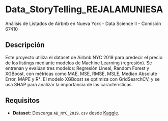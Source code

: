 # Data_StoryTelling_REJALAMUNIESA
Análisis de Listados de Airbnb en Nueva York - Data Science II - Comisión 67410 

## Descripción
Este proyecto utiliza el dataset de Airbnb NYC 2019 para predecir el precio de los listings mediante modelos de Machine Learning (regresión). 
Se entrenan y evalúan tres modelos: Regresión Lineal, Random Forest y XGBoost, con métricas como MAE, MSE, RMSE, MSLE, Median Absolute Error, MAPE y R². 
El modelo XGBoost se optimiza con GridSearchCV, y se usa SHAP para analizar la importancia de las características.

## Requisitos
- **Dataset**: Descarga `AB_NYC_2019.csv` desde [Kaggle](https://www.kaggle.com/datasets/dgomonov/new-york-city-airbnb-open-data).
